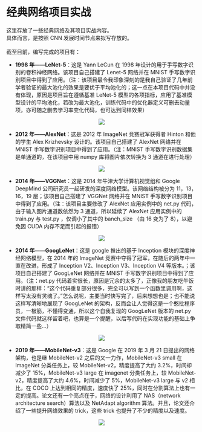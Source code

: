 # 经典网络项目实战
这里存放了一些经典网络及其项目实战内容。</br>
具体而言，是按照 CNN 发展时间节点来拟写存放的。</br>
</br>
截至目前，编写完成的项目有：</br>
 - <b>1998 年——LeNet-5</b>：这是 Yann LeCun 在 1998 年设计的用于手写数字识别的卷积神经网络。该项目自己搭建了 Lenet-5 网络并在 MNIST 手写数字识别项目中得到了应用。（注：该项目最令我印象深刻的是我自己验证了几年前学者验证的最大池化的效果是要优于平均池化的；这一点在本项目代码中并没有体现，原因是项目旨在遵循基准 LeNet-5 模型的各项指标，应用了基准模型设计的平均池化，若改为最大池化，训练代码中的优化器定义可删去动量项，亦可随之删去学习率变化代码，也可达到同样效果）

<div align="center"><img src="https://www.researchgate.net/profile/Sheraz-Khan-14/publication/321586653/figure/fig4/AS:568546847014912@1512563539828/The-LeNet-5-Architecture-a-convolutional-neural-network.png" /></div> 

 - <b>2012 年——AlexNet</b>：这是 2012 年 ImageNet 竞赛冠军获得者 Hinton 和他的学生 Alex Krizhevsky 设计的。该项目自己搭建了 AlexNet 网络并在 MNIST 手写数字识别项目中得到了应用。（注：MNIST 手写数字识别数据集是单通道的，在该项目中用 numpy 库将图片依次转换为 3 通道在进行处理）

<div align="center"><img src="https://miro.medium.com/proxy/1*qyc21qM0oxWEuRaj-XJKcw.png" /></div> 

 - <b>2014 年——VGGNet</b>：这是 2014 年牛津大学计算机视觉组和 Google DeepMind 公司研究员一起研发的深度网络模型。该网络结构被分为 11，13，16，19 层；该项目自己搭建了 VGGNet 网络并在 MNIST 手写数字识别项目中得到了应用。（注：该项目主要修改了 AlexNet 应用实例中的 net.py 代码，由于输入图片通道数依然为 3 通道，所以延续了 AlexNet 应用实例中的 train.py 与 test.py ，仅调小了其中的 banch_size （由 16 变为了 8），以避免因 CUDA 内存不足而引起的报错）

<div align="center"><img src="https://www.researchgate.net/profile/Timea-Bezdan/publication/333242381/figure/fig2/AS:760979981860866@1558443174380/VGGNet-architecture-19.ppm" /></div> 

 - <b>2014 年——GoogLeNet</b>：这是 google 推出的基于 Inception 模块的深度神经网络模型，在 2014 年的 ImageNet 竞赛中夺得了冠军，在随后的两年中一直在改进，形成了 Inception V2、Inception V3、Inception V4 等版本。；该项目自己搭建了 GoogLeNet 网络并在 MNIST 手写数字识别项目中得到了应用。（注：net.py 代码着实很长，原因是冗余的太多了，正像我的朋友吃午饭时讲的那样：“这个代码重复部分很多，完全可以写到一个函数里调用啊，这样写太没有灵魂了。”怎么说呢，主要当时快写完了，后来想想也是；也不能说这样写清晰地展现了 GoogLeNet 的架构，反而会让人觉得这是一个憨批程序员，一根筋，不懂得变通，所以这个自我复现的 GoogLeNet 版本的 net.py 文件代码就这样留着吧，也算是一个提醒，以后写代码在实现功能的基础上争取精简一些...）

<div align="center"><img src="https://miro.medium.com/max/5176/1*ZFPOSAted10TPd3hBQU8iQ.png" /></div> 

 - <b>2019 年——MobileNet-v3</b>：这是 Google 在 2019 年 3 月 21 日提出的网络架构，也是继 MobileNet-v2 之后的又一力作，MobileNet-v3 small 在 ImageNet 分类任务上，较 MobileNet-v2，精度提高了大约 3.2%，时间却减少了 15%，MobileNet-v3 large 在 imagenet 分类任务上，较 MobileNet-v2，精度提高了大约 4.6%，时间减少了 5%，MobileNet-v3 large 与 v2 相比，在 COCO 上达到相同的精度，速度快了 25%，同时在分割算法上也有一定的提高。论文还有一个亮点在于，网络的设计利用了 NAS（network architecture search）算法以及 NetAdapt algorithm 算法。并且，论文还介绍了一些提升网络效果的 trick，这些 trick 也提升了不少的精度以及速度。

<div align="center"><img src="https://1.bp.blogspot.com/-qMBHklyOfic/XcxKvHgiB8I/AAAAAAAAE8A/osT1RxwyqPY7bE_x7vsyYTYiIt7QSn0hQCEwYBhgL/s640/image1.png" /></div> 

</br>
